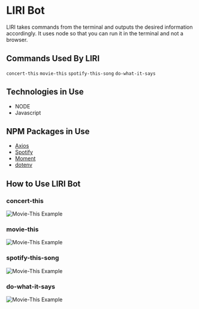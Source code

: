 # LIRI Bot

LIRI takes commands from the terminal and outputs the desired information accordingly. It uses node so that you can run it in the terminal and not a browser.

## Commands Used By LIRI
`concert-this`
`movie-this`
`spotify-this-song`
`do-what-it-says`

## Technologies in Use
- NODE
- Javascript

## NPM Packages in Use
- [Axios](https://www.npmjs.com/package/axios)
- [Spotify](https://www.npmjs.com/package/node-spotify-api)
- [Moment](https://www.npmjs.com/package/moment)
- [dotenv](https://www.npmjs.com/package/dotenv)

## How to Use LIRI Bot
### concert-this
![Movie-This Example](https://media.giphy.com/media/KEk004GzH4lT60pdkN/giphy.gif)
### movie-this
![Movie-This Example](https://media.giphy.com/media/LPrOhrB1PGYS7FCXjE/giphy.gif)
### spotify-this-song
![Movie-This Example](https://media.giphy.com/media/hoIe29joEvoclnYKkY/giphy.gif)
### do-what-it-says
![Movie-This Example](https://media.giphy.com/media/L4BFj4BLJ78ITJNfEU/giphy.gif)
